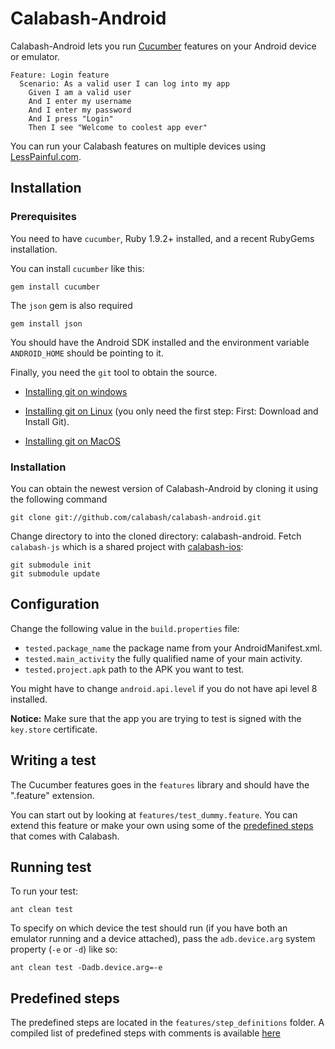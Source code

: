 Calabash-Android
================
Calabash-Android lets you run [Cucumber](http://cukes.info) features on your Android device or emulator.

    Feature: Login feature
      Scenario: As a valid user I can log into my app
        Given I am a valid user
        And I enter my username
        And I enter my password
        And I press "Login"
        Then I see "Welcome to coolest app ever"

You can run your Calabash features on multiple devices using [LessPainful.com](https://www.lesspainful.com).

Installation
------------
### Prerequisites
You need to have `cucumber`, Ruby 1.9.2+ installed, and a recent RubyGems installation.

You can install `cucumber` like this:

    gem install cucumber

The `json` gem is also required

    gem install json

You should have the Android SDK installed and the environment variable `ANDROID_HOME` should be pointing to it.

Finally, you need the `git` tool to obtain the source.

* [Installing git on windows](http://msysgit.github.com/)

* [Installing git on Linux](http://help.github.com/linux-set-up-git/) (you only need the first step: First: Download and Install Git).

* [Installing git on MacOS](http://git-scm.com/)

### Installation

You can obtain the newest version of Calabash-Android by cloning it using the following command

    git clone git://github.com/calabash/calabash-android.git

Change directory to into the cloned directory: calabash-android. Fetch `calabash-js` which is a shared project with [calabash-ios](https://github.com/calabash/calabash-ios):

    git submodule init
    git submodule update


Configuration
-------------
Change the following value in the `build.properties` file:

* `tested.package_name` the package name from your AndroidManifest.xml.
* `tested.main_activity` the fully qualified name of your main activity.
* `tested.project.apk` path to the APK you want to test.

You might have to change `android.api.level` if you do not have api level 8 installed.

**Notice:** Make sure that the app you are trying to test is signed with the `key.store` certificate.


Writing a test
--------------
The Cucumber features goes in the `features` library and should have the ".feature" extension.

You can start out by looking at `features/test_dummy.feature`. You can extend this feature or make your own using some of the [predefined steps](https://github.com/calabash/calabash-android/blob/master/features/step_definitions/canned_steps.md) that comes with Calabash.


Running test
------------
To run your test:

    ant clean test

To specify on which device the test should run (if you have both an emulator running and a device attached), pass the `adb.device.arg` system property (`-e` or `-d`) like so:

    ant clean test -Dadb.device.arg=-e


Predefined steps
-----------------

The predefined steps are located in the `features/step_definitions` folder. A compiled list of predefined steps with comments is available [here](https://github.com/calabash/calabash-android/blob/master/features/step_definitions/canned_steps.md)
